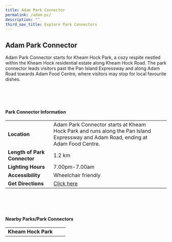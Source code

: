 ```yaml
---
title: Adam Park Connector
permalink: /adam-pc/
description: ""
third_nav_title: Explore Park Connectors
---
```

## Adam Park Connector

Adam Park Connector starts for Kheam Hock Park, a cozy respite nestled within the Kheam Hock residential estate along Kheam Hock Road. The park connector leads visitors past the Pan Island Expressway and along Adam Road towards Adam Food Centre, where visitors may stop for local favourite dishes.

<br>
<br>
<br>

#### Park Connector Information

|  |  |  |
| -------- | -------- | -------- |
| **Location** | Adam Park Connector starts at Kheam Hock Park and runs along the Pan Island Expressway and Adam Road, ending at Adam Food Centre. |  |
| **Length of Park Connector** | 1.2 km|  |
| **Lighting Hours** | 7.00pm-7.00am | |
| **Accessibility** | Wheelchair friendly | |
| **Get Directions** | [Click here](http://www.onemap.gov.sg/main/v2/?lat=1.3304767146805&amp;lng=103.81922055049928) | |

<br>
<br>
<br>	

#### Nearby Parks/Park Connectors
|   |  |  |
| -------- | -------- | -------- |
| **Kheam Hock Park** | | |